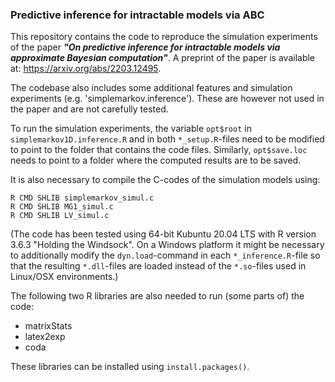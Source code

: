 
### Predictive inference for intractable models via ABC

This repository contains the code to reproduce the simulation experiments of the paper **_"On predictive inference for intractable models via approximate Bayesian computation"_**. A preprint of the paper is available at: https://arxiv.org/abs/2203.12495.

The codebase also includes some additional features and simulation experiments (e.g. 'simplemarkov.inference'). These are however not used in the paper and are not carefully tested.

To run the simulation experiments, the variable `opt$root` in `simplemarkov1D.inference.R` and in both `*_setup.R`-files need to be modified to point to the folder that contains the code files. Similarly, `opt$save.loc` needs to point to a folder where the computed results are to be saved.

It is also necessary to compile the C-codes of the simulation models using:

```
R CMD SHLIB simplemarkov_simul.c
R CMD SHLIB MG1_simul.c
R CMD SHLIB LV_simul.c
```
(The code has been tested using 64-bit Kubuntu 20.04 LTS with R version 3.6.3 "Holding the Windsock". On a Windows platform it might be necessary to additionally modify the `dyn.load`-command in each `*_inference.R`-file so that the resulting `*.dll`-files are loaded instead of the `*.so`-files used in Linux/OSX environments.)

The following two R libraries are also needed to run (some parts of) the code:

* matrixStats
* latex2exp
* coda

These libraries can be installed using `install.packages()`.
